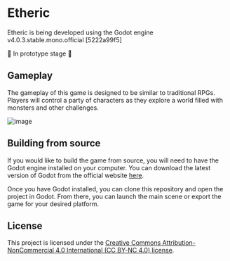 # Etheric

Etheric is being developed using the Godot engine v4.0.3.stable.mono.official [5222a99f5]

🚧 In prototype stage 🚧

<!-- ## Installation

To play, go to the [Releases](https://github.com/Teqed/etheric/releases) tab and download the game. -->

## Gameplay

The gameplay of this game is designed to be similar to traditional RPGs. Players will control a party of characters as they explore a world filled with monsters and other challenges.

![image](https://github.com/Teqed/etheric/assets/5181964/4110e776-6bd7-4cab-986c-0907d93232df)

## Building from source

If you would like to build the game from source, you will need to have the Godot engine installed on your computer. You can download the latest version of Godot from the official website [here](https://godotengine.org/download/).

Once you have Godot installed, you can clone this repository and open the project in Godot. From there, you can launch the main scene or export the game for your desired platform.

## License

This project is licensed under the [Creative Commons Attribution-NonCommercial 4.0 International (CC BY-NC 4.0) license](https://creativecommons.org/licenses/by-nc/4.0/).
